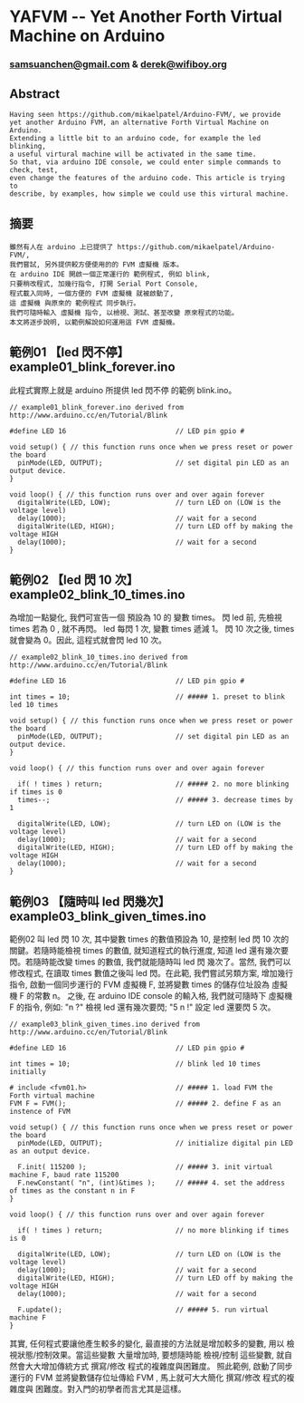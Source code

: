 # YAFVM -- Yet Another Forth Virtual Machine on Arduino
### samsuanchen@gmail.com & derek@wifiboy.org

## Abstract

	Having seen https://github.com/mikaelpatel/Arduino-FVM/, we provide
	yet another Arduino FVM, an alternative Forth Virtual Machine on Arduino.
	Extending a little bit to an arduino code, for example the led blinking, 
	a useful virtural machine will be activated in the same time.
	So that, via arduino IDE console, we could enter simple commands to check, test, 
	even change the features of the arduino code. This article is trying to
	describe, by examples, how simple we could use this virtural machine.

## 摘要

	雖然有人在 arduino 上已提供了 https://github.com/mikaelpatel/Arduino-FVM/,
	我們嘗試, 另外提供較方便使用的的 FVM 虛擬機 版本。
	在 arduino IDE 開啟一個正常運行的 範例程式, 例如 blink,
	只要稍改程式, 加幾行指令, 打開 Serial Port Console,
	程式載入同時, 一個方便的 FVM 虛擬機 就被啟動了, 
	這 虛擬機 與原來的 範例程式 同步執行。
	我們可隨時輸入 虛擬機 指令, 以檢視、測試、甚至改變 原來程式的功能。
	本文將逐步說明, 以範例解說如何運用這 FVM 虛擬機。

## 範例01 【led 閃不停】 example01_blink_forever.ino

此程式實際上就是 arduino 所提供 led 閃不停 的範例 blink.ino。

	// example01_blink_forever.ino derived from http://www.arduino.cc/en/Tutorial/Blink

	#define LED 16                           // LED pin gpio #

	void setup() { // this function runs once when we press reset or power the board
	  pinMode(LED, OUTPUT);                  // set digital pin LED as an output device.
	}

	void loop() { // this function runs over and over again forever
	  digitalWrite(LED, LOW);                // turn LED on (LOW is the voltage level)
	  delay(1000);                           // wait for a second
	  digitalWrite(LED, HIGH);               // turn LED off by making the voltage HIGH
	  delay(1000);                           // wait for a second
	}


## 範例02 【led 閃 10 次】 example02_blink_10_times.ino

為增加一點變化, 我們可宣告一個 預設為 10 的 變數 times。 閃 led 前, 先檢視 times 若為 0 , 就不再閃。
led 每閃 1 次, 變數 times 遞減 1。 閃 10 次之後, times 就會變為 0。因此, 這程式就會閃 led 10 次。

	// example02_blink_10_times.ino derived from http://www.arduino.cc/en/Tutorial/Blink

	#define LED 16                           // LED pin gpio #

	int times = 10;                          // ##### 1. preset to blink led 10 times

	void setup() { // this function runs once when we press reset or power the board
	  pinMode(LED, OUTPUT);                  // set digital pin LED as an output device.
	}

	void loop() { // this function runs over and over again forever

	  if( ! times ) return;                  // ##### 2. no more blinking if times is 0
	  times--;                               // ##### 3. decrease times by 1

	  digitalWrite(LED, LOW);                // turn LED on (LOW is the voltage level)
	  delay(1000);                           // wait for a second
	  digitalWrite(LED, HIGH);               // turn LED off by making the voltage HIGH
	  delay(1000);                           // wait for a second
	}


## 範例03 【隨時叫 led 閃幾次】 example03_blink_given_times.ino

範例02 叫 led 閃 10 次, 其中變數 times 的數值預設為 10, 是控制 led 閃 10 次的關鍵。若隨時能檢視 times 
的數值, 就知道程式的執行進度, 知道 led 還有幾次要閃。若隨時能改變 times 的數值, 我們就能隨時叫 led 閃
幾次了。當然, 我們可以修改程式, 在讀取 times 數值之後叫 led 閃。在此範, 我們嘗試另類方案, 增加幾行指令, 
啟動一個同步運行的 FVM 虛擬機 F, 並將變數 times 的儲存位址設為 虛擬機 F 的常數 n。 之後, 在 arduino
IDE console 的輸入格, 我們就可隨時下 虛擬機 F 的指令, 例如: "n ?" 檢視 led 還有幾次要閃; "5 n !"
設定 led 還要閃 5 次。

	// example03_blink_given_times.ino derived from http://www.arduino.cc/en/Tutorial/Blink

	#define LED 16                           // LED pin gpio #

	int times = 10;                          // blink led 10 times initially

	# include <fvm01.h>                      // ##### 1. load FVM the Forth virtual machine
	FVM F = FVM();                           // ##### 2. define F as an instence of FVM

	void setup() { // this function runs once when we press reset or power the board
	  pinMode(LED, OUTPUT);                  // initialize digital pin LED as an output device.

	  F.init( 115200 );                      // ##### 3. init virtual machine F, baud rate 115200
	  F.newConstant( "n", (int)&times );     // ##### 4. set the address of times as the constant n in F
	}

	void loop() { // this function runs over and over again forever

	  if( ! times ) return;                  // no more blinking if times is 0

	  digitalWrite(LED, LOW);                // turn LED on (LOW is the voltage level)
	  delay(1000);                           // wait for a second
	  digitalWrite(LED, HIGH);               // turn LED off by making the voltage HIGH
	  delay(1000);                           // wait for a second

	  F.update();                            // ##### 5. run virtual machine F
	}


其實, 任何程式要讓他產生較多的變化, 最直接的方法就是增加較多的變數, 用以 檢視狀態/控制效果。當這些變數
大量增加時, 要想隨時能 檢視/控制 這些變數, 就自然會大大增加傳統方式 撰寫/修改 程式的複雜度與困難度。
照此範例, 啟動了同步運行的 FVM 並將變數儲存位址傳給 FVM , 馬上就可大大簡化 撰寫/修改 程式的複雜度與
困難度。對入門的初學者而言尤其是這樣。
